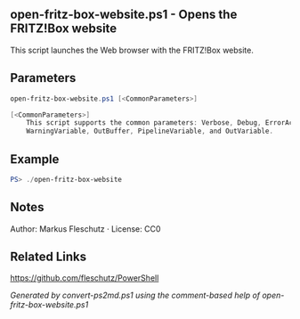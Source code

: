 ## open-fritz-box-website.ps1 - Opens the FRITZ!Box website

This script launches the Web browser with the FRITZ!Box website.

## Parameters
```powershell
open-fritz-box-website.ps1 [<CommonParameters>]

[<CommonParameters>]
    This script supports the common parameters: Verbose, Debug, ErrorAction, ErrorVariable, WarningAction, 
    WarningVariable, OutBuffer, PipelineVariable, and OutVariable.
```

## Example
```powershell
PS> ./open-fritz-box-website

```

## Notes
Author: Markus Fleschutz · License: CC0

## Related Links
https://github.com/fleschutz/PowerShell

*Generated by convert-ps2md.ps1 using the comment-based help of open-fritz-box-website.ps1*
